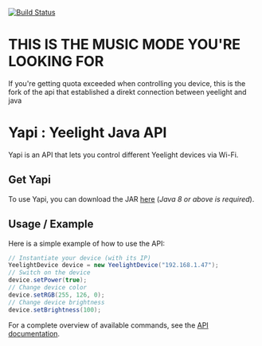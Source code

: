 [![Build Status](https://travis-ci.org/florian-mollin/yapi.svg?branch=master)](https://travis-ci.org/florian-mollin/yapi)

# THIS IS THE MUSIC MODE YOU'RE LOOKING FOR 
If you're getting quota exceeded when controlling you device, this is the fork of the api that established a direkt connection between yeelight and java


# Yapi : Yeelight Java API
Yapi is an API that lets you control different Yeelight devices via Wi-Fi.

## Get Yapi
To use Yapi, you can download the JAR [here](jar/) (*Java 8 or above is required*).


## Usage / Example
Here is a simple example of how to use the API:
```java
// Instantiate your device (with its IP)
YeelightDevice device = new YeelightDevice("192.168.1.47");
// Switch on the device
device.setPower(true);
// Change device color
device.setRGB(255, 126, 0);
// Change device brightness
device.setBrightness(100);
```
For a complete overview of available commands, see the [API documentation](https://github.com/florian-mollin/yapi/wiki).
